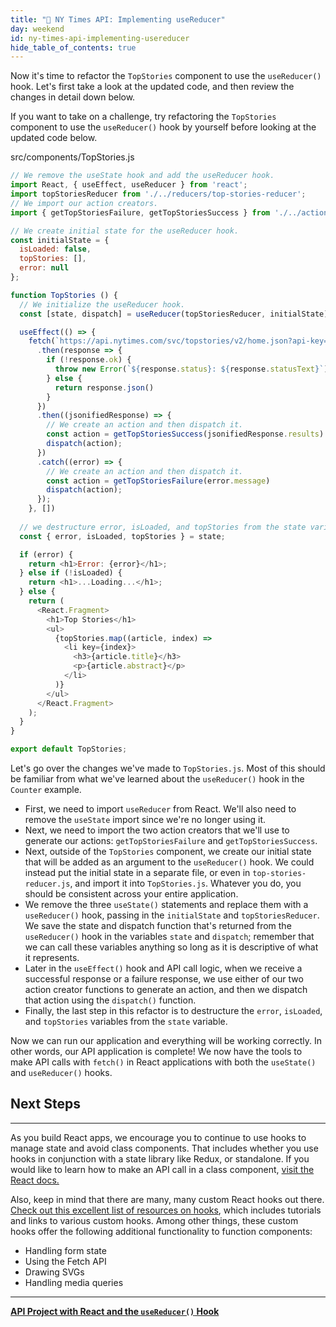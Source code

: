 ```yaml
---
title: "📓 NY Times API: Implementing useReducer"
day: weekend
id: ny-times-api-implementing-usereducer
hide_table_of_contents: true
---
```


Now it's time to refactor the `TopStories` component to use the `useReducer()` hook. Let's first take a look at the updated code, and then review the changes in detail down below.

If you want to take on a challenge, try refactoring the `TopStories` component to use the `useReducer()` hook by yourself before looking at the updated code below.

<div class="filename">src/components/TopStories.js</div>

```js
// We remove the useState hook and add the useReducer hook.
import React, { useEffect, useReducer } from 'react';
import topStoriesReducer from './../reducers/top-stories-reducer';
// We import our action creators.
import { getTopStoriesFailure, getTopStoriesSuccess } from './../actions/index';

// We create initial state for the useReducer hook.
const initialState = {
  isLoaded: false,
  topStories: [],
  error: null
};

function TopStories () {
  // We initialize the useReducer hook.
  const [state, dispatch] = useReducer(topStoriesReducer, initialState);

  useEffect(() => {
    fetch(`https://api.nytimes.com/svc/topstories/v2/home.json?api-key=${process.env.REACT_APP_API_KEY}`)
      .then(response => {
        if (!response.ok) {
          throw new Error(`${response.status}: ${response.statusText}`);
        } else {
          return response.json()
        }
      })
      .then((jsonifiedResponse) => {
        // We create an action and then dispatch it.
        const action = getTopStoriesSuccess(jsonifiedResponse.results)
        dispatch(action);
      })
      .catch((error) => {
        // We create an action and then dispatch it. 
        const action = getTopStoriesFailure(error.message)
        dispatch(action);
      });
    }, [])
  
  // we destructure error, isLoaded, and topStories from the state variable.
  const { error, isLoaded, topStories } = state;

  if (error) {
    return <h1>Error: {error}</h1>;
  } else if (!isLoaded) {
    return <h1>...Loading...</h1>;
  } else {
    return (
      <React.Fragment>
        <h1>Top Stories</h1>
        <ul>
          {topStories.map((article, index) =>
            <li key={index}>
              <h3>{article.title}</h3>
              <p>{article.abstract}</p>
            </li>
          )}
        </ul>
      </React.Fragment>
    );
  }
}

export default TopStories;
```

Let's go over the changes we've made to `TopStories.js`. Most of this should be familiar from what we've learned about the `useReducer()` hook in the `Counter` example. 

* First, we need to import `useReducer` from React. We'll also need to remove the `useState` import since we're no longer using it.
* Next, we need to import the two action creators that we'll use to generate our actions: `getTopStoriesFailure` and `getTopStoriesSuccess`. 
* Next, outside of the `TopStories` component, we create our initial state that will be added as an argument to the `useReducer()` hook. We could instead put the initial state in a separate file, or even in `top-stories-reducer.js`, and import it into `TopStories.js`. Whatever you do, you should be consistent across your entire application.
* We remove the three `useState()` statements and replace them with a `useReducer()` hook, passing in the `initialState` and `topStoriesReducer`. We save the state and dispatch function that's returned from the `useReducer()` hook in the variables `state` and `dispatch`; remember that we can call these variables anything so long as it is descriptive of what it represents.
* Later in the `useEffect()` hook and API call logic, when we receive a successful response or a failure response, we use either of our two action creator functions to generate an action, and then we dispatch that action using the `dispatch()` function.
* Finally, the last step in this refactor is to destructure the `error`, `isLoaded`, and `topStories` variables from the `state` variable. 

Now we can run our application and everything will be working correctly. In other words, our API application is complete! We now have the tools to make API calls with `fetch()` in React applications with both the `useState()` and `useReducer()` hooks. 

## Next Steps
---

As you build React apps, we encourage you to continue to use hooks to manage state and avoid class components. That includes whether you use hooks in conjunction with a state library like Redux, or standalone. If you would like to learn how to make an API call in a class component, [visit the React docs.](https://reactjs.org/docs/faq-ajax.html)

Also, keep in mind that there are many, many custom React hooks out there. [Check out this excellent list of resources on hooks](https://github.com/rehooks/awesome-react-hooks), which includes tutorials and links to various custom hooks. Among other things, these custom hooks offer the following additional functionality to function components:

* Handling form state
* Using the Fetch API
* Drawing SVGs
* Handling media queries

---
**[<i class="glyphicon glyphicon-folder-open"></i>  API Project with React and the `useReducer()` Hook](https://github.com/epicodus-lessons/react-with-api-and-useReducer)**


